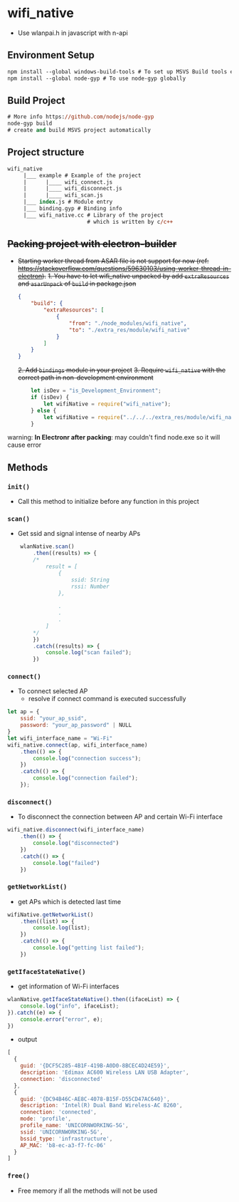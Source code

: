 # wifi_native
* Use wlanpai.h in javascript with n-api
## Environment Setup
```ps
npm install --global windows-build-tools # To set up MSVS Build tools enviornment if needed
npm install --global node-gyp # To use node-gyp globally
```

## Build Project
```ps
# More info https://github.com/nodejs/node-gyp
node-gyp build
# create and build MSVS project automatically
```
## Project structure

```ps
wifi_native
     |___ example # Example of the project
     |      |____ wifi_connect.js
     |      |____ wifi_disconnect.js
     |      |____ wifi_scan.js
     |___ index.js # Module entry
     |___ binding.gyp # Binding info
     |___ wifi_native.cc # Library of the project
                         # which is written by c/c++
```

## ~~Packing project with electron-builder~~
*  ~~Starting worker thread from ASAR file is not support for now (ref: https://stackoverflow.com/questions/59630103/using-worker-thread-in-electron).~~
   ~~1. You have to let wifi_native unpacked by add `extraResources` and `asarUnpack` of `build` in package.json~~
    ```json
    {
        "build": {
            "extraResources": [
                {
                    "from": "./node_modules/wifi_native",
                    "to": "./extra_res/module/wifi_native"
                }
            ]
        }
    }
    
    ```
   ~~2. Add `bindings` module in your project~~
   ~~3. Require `wifi_native` with the correct path in non-development environment~~


    ```javascript
        let isDev = "is_Development_Environment";
        if (isDev) {
            let wifiNative = require("wifi_native");
        } else {
            let wifiNative = require("../../../extra_res/module/wifi_native");
        }
    ```
warning: **In Electronr after packing**: may couldn't find node.exe so it will cause error

## Methods
### `init()`
* Call this method to initialize before any function in this project

### `scan()`
* Get ssid and signal intense of nearby APs
``` javascript
    wlanNative.scan()
        .then((results) => {
        /*
            result = [
                {
                    ssid: String
                    rssi: Number
                },
                
                .
                .
                .
            ]
        */
        })
        .catch((results) => {
            console.log("scan failed");
        })

```
### `connect()`
* To connect selected AP 
    * resolve if connect command is executed successfully
```javascript
let ap = {
    ssid: "your_ap_ssid",
    password: "your_ap_password" | NULL
}
let wifi_interface_name = "Wi-Fi"
wifi_native.connect(ap, wifi_interface_name)
    .then(() => {
        console.log("connection success");
    })
    .catch(() => {
        console.log("connection failed");
    });
```
### `disconnect()`
* To disconnect the connection between AP and certain Wi-Fi interface

```javascript
wifi_native.disconnect(wifi_interface_name)
    .then(() => {
        console.log("disconnected")
    })
    .catch(() => {
        console.log("failed")
    })
```

### `getNetworkList()`
* get APs which is detected last time
```javascript
wifiNative.getNetworkList()
    .then((list) => {
        console.log(list);
    })
    .catch(() => {
        console.log("getting list failed");
    })
```
### `getIfaceStateNative()`
* get information of Wi-Fi interfaces
```javascript
wlanNative.getIfaceStateNative().then((ifaceList) => {
    console.log("info", ifaceList);
}).catch((e) => {
    console.error("error", e);
})
```
* output
```javascript
[
  {
    guid: '{DCF5C285-4B1F-419B-A0D0-8BCEC4D24E59}',
    description: 'Edimax AC600 Wireless LAN USB Adapter',
    connection: 'disconnected'
  },
  {
    guid: '{DC94B46C-AE8C-4078-B15F-D55CD47AC640}',
    description: 'Intel(R) Dual Band Wireless-AC 8260',
    connection: 'connected',
    mode: 'profile',
    profile_name: 'UNICORNWORKING-5G',
    ssid: 'UNICORNWORKING-5G',
    bssid_type: 'infrastructure',
    AP_MAC: 'b8-ec-a3-f7-fc-06'
  }
]
```

### `free()`
* Free memory if all the methods will not be used
